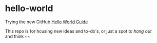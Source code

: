 hello-world
===========
Trying the new GitHub [Hello World Guide](https://guides.github.com/activities/hello-world/)


This repo is for housing new ideas and to-do's, or just a spot to *hang out* and think ~~
